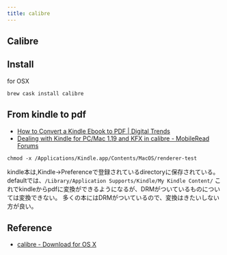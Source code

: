 ```yaml
---
title: calibre
---
```


## Calibre

## Install
for OSX

```
brew cask install calibre
```

## From kindle to pdf

* [How to Convert a Kindle Ebook to PDF | Digital Trends](http://www.digitaltrends.com/mobile/how-to-convert-kindle-to-pdf/)
* [Dealing with Kindle for PC/Mac 1.19 and KFX in calibre - MobileRead Forums](https://www.mobileread.com/forums/showthread.php?t=283371)


```
chmod -x /Applications/Kindle.app/Contents/MacOS/renderer-test
```

kindle本は,Kindle->Preferenceで登録されているdirectoryに保存されている。
defaultでは、`/Library/Application Supports/Kindle/My Kindle Content/`
これでkindleからpdfに変換ができるようになるが、DRMがついているものについては変換できない。
多くの本にはDRMがついているので、変換はきたいしない方が良い。


## Reference
* [calibre - Download for OS X](https://calibre-ebook.com/download_osx)
